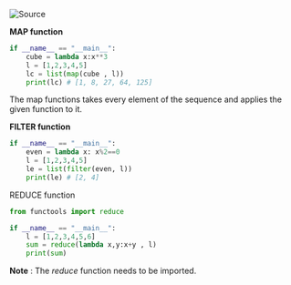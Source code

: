 ![Source](https://youtu.be/OErhjT4f5Cs?list=PLu0W_9lII9agwh1XjRt242xIpHhPT2llg)

**MAP function**
```python
if __name__ == "__main__":
	cube = lambda x:x**3
	l = [1,2,3,4,5]
	lc = list(map(cube , l))
	print(lc) # [1, 8, 27, 64, 125]
```
The map functions takes every element of the sequence and applies the given function to it.

**FILTER function**
```python
if __name__ == "__main__":
	even = lambda x: x%2==0
	l = [1,2,3,4,5]
	le = list(filter(even, l))
	print(le) # [2, 4]
```

REDUCE function
```python
from functools import reduce

if __name__ == "__main__":
	l = [1,2,3,4,5,6]
	sum = reduce(lambda x,y:x+y , l)
	print(sum)
```
**Note** : The *reduce* function needs to be imported.